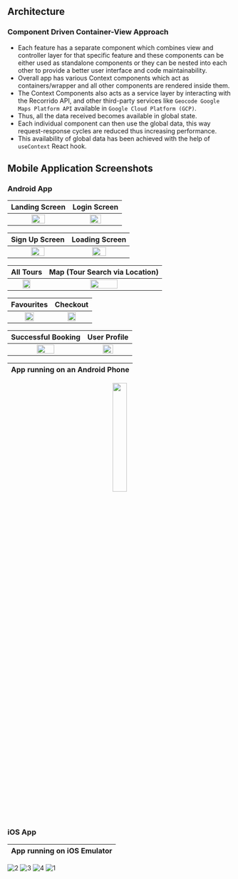 
## Architecture

### Component Driven Container-View Approach

- Each feature has a separate component which combines view and controller layer for that specific feature and these components can be either used as standalone components or they can be nested into each other to provide a better user interface and code maintainability. 
- Overall app has various Context components which act as containers/wrapper and all other components are rendered inside them. 
- The Context Components also acts as a service layer by interacting with the Recorrido API, and other third-party services like ```Geocode Google Maps Platform API``` available in ```Google Cloud Platform (GCP)```. 
- Thus, all the data received becomes available in global state. 
- Each individual component can then use the global data, this way request-response cycles are reduced thus increasing performance. 
- This availability of global data has been achieved with the help of ```useContext``` React hook.



## Mobile Application Screenshots

### Android App


Landing Screen             |  Login Screen
:-------------------------:|:-------------------------:
<img src="https://github.com/logicb0mb/Recorrido_App/assets/45527846/ac54c7b5-fc1a-47d1-b1c9-db1883379208" width="50%" height="50%" />  |  <img src="https://github.com/logicb0mb/Recorrido_App/assets/45527846/1670b39e-383e-4bc8-9bd6-92672da45df6" width="50%" height="50%" />

Sign Up Screen             |  Loading Screen
:-------------------------:|:-------------------------:
<img src="https://github.com/logicb0mb/Recorrido_App/assets/45527846/142e1e5c-fed5-43fe-a930-cc4eafd16ea3" width="50%" height="50%" />  |  <img src="https://github.com/logicb0mb/Recorrido_App/assets/45527846/b182f1da-64e3-472b-b07d-186de73df6a6" width="50%" height="50%" />

All Tours             |  Map (Tour Search via Location)
:-------------------------:|:-------------------------:
<img src="https://github.com/logicb0mb/Recorrido_App/assets/45527846/02fd1fed-e817-4eba-9f72-62c0ad07364f" width="50%" height="50%" /> | <img src="https://github.com/logicb0mb/Recorrido_App/assets/45527846/a59f998a-4f74-47ca-b06f-49db0da36bba" width="50%" height="50%" />

Favourites             |  Checkout
:-------------------------:|:-------------------------:
<img src="https://github.com/logicb0mb/Recorrido_App/assets/45527846/e8862895-3522-4013-809b-fbdd7e5eb813" width="50%" height="50%" /> | <img src="https://github.com/logicb0mb/Recorrido_App/assets/45527846/64b2d602-8785-4073-9e8e-2a970bce3c7c" width="50%" height="50%" />

Successful Booking             |  User Profile
:-------------------------:|:-------------------------:
<img src="https://github.com/logicb0mb/Recorrido_App/assets/45527846/7d66af58-acab-4111-95e7-c97490736517" width="50%" height="50%" /> | <img src="https://github.com/logicb0mb/Recorrido_App/assets/45527846/4b2f7f02-c388-4867-add7-38dd0d48462f" width="50%" height="50%" />

App running on an Android Phone| 
:-------------------------:|
<p align="center">
<img src="https://github.com/logicb0mb/Recorrido_App/assets/45527846/59e09a40-1835-41b1-9898-bd2749cd90df" width="25%" height="25%" />
</p>

<!-- Tour Details Screen (Long Scroll ScreenShot)
<img src="https://github.com/logicb0mb/Recorrido_App/assets/45527846/0052d305-a065-423c-b098-a53162fae502" width="35%" height="35%" />
  -->



### iOS App

App running on iOS Emulator| 
:-------------------------:|
<!-- <img src="" width="25%" height="25%" />

<img src="" width="25%" height="25%" />

<img src="" width="25%" height="25%" />

<img src="" width="25%" height="25%" />
 -->
![2](https://github.com/logicb0mb/Recorrido_App/assets/45527846/8a0c11e1-59bb-4025-b67d-dc1c879a46be)
![3](https://github.com/logicb0mb/Recorrido_App/assets/45527846/fa2abf50-af91-4802-92c1-a08f6f94acc2)
![4](https://github.com/logicb0mb/Recorrido_App/assets/45527846/5ef9cafd-2829-4990-aade-0c5fd5bdd2ec)
![1](https://github.com/logicb0mb/Recorrido_App/assets/45527846/5cd0299d-82a6-4927-b316-296832cd6739)




